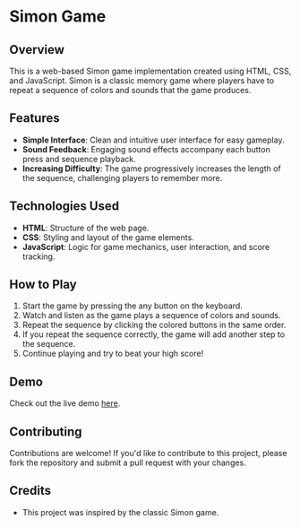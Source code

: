 # Simon Game

## Overview
This is a web-based Simon game implementation created using HTML, CSS, and JavaScript. Simon is a classic memory game where players have to repeat a sequence of colors and sounds that the game produces.

## Features
- **Simple Interface**: Clean and intuitive user interface for easy gameplay.
- **Sound Feedback**: Engaging sound effects accompany each button press and sequence playback.
- **Increasing Difficulty**: The game progressively increases the length of the sequence, challenging players to remember more.

## Technologies Used
- **HTML**: Structure of the web page.
- **CSS**: Styling and layout of the game elements.
- **JavaScript**: Logic for game mechanics, user interaction, and score tracking.

## How to Play
1. Start the game by pressing the any button on the keyboard.
2. Watch and listen as the game plays a sequence of colors and sounds.
3. Repeat the sequence by clicking the colored buttons in the same order.
4. If you repeat the sequence correctly, the game will add another step to the sequence.
5. Continue playing and try to beat your high score!

## Demo
Check out the live demo [here](https://profcoolguy.github.io/Simon-Game/).

## Contributing
Contributions are welcome! If you'd like to contribute to this project, please fork the repository and submit a pull request with your changes.


## Credits
- This project was inspired by the classic Simon game.
